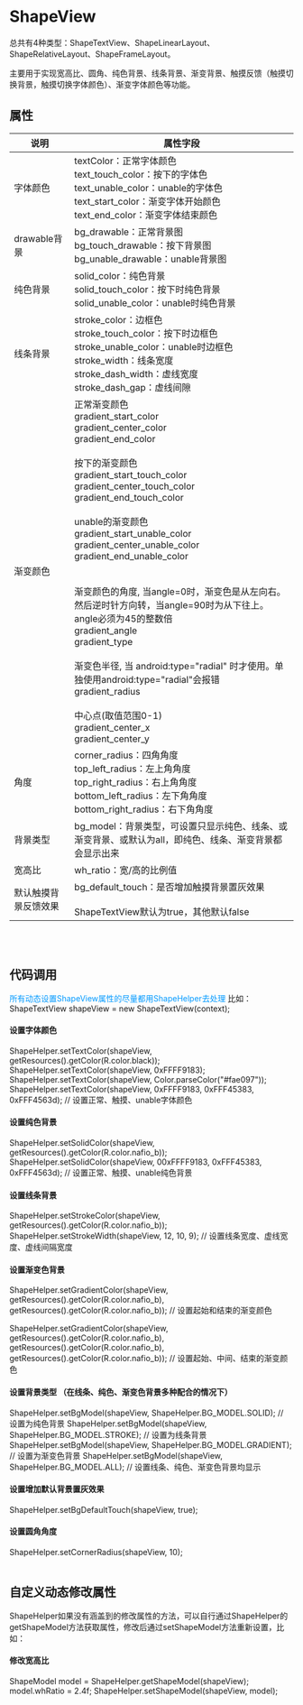 # ShapeView
总共有4种类型：ShapeTextView、ShapeLinearLayout、ShapeRelativeLayout、ShapeFrameLayout。

主要用于实现宽高比、圆角、纯色背景、线条背景、渐变背景、触摸反馈（触摸切换背景，触摸切换字体颜色）、渐变字体颜色等功能。

## 属性

|说明|属性字段|
--|--|
字体颜色|textColor：正常字体颜色 <br> text_touch_color：按下的字体色 <br> text_unable_color：unable的字体色 <br> text_start_color：渐变字体开始颜色 <br> text_end_color：渐变字体结束颜色
drawable背景|bg_drawable：正常背景图 <br> bg_touch_drawable：按下背景图 <br> bg_unable_drawable：unable背景图 
纯色背景|solid_color：纯色背景 <br> solid_touch_color：按下时纯色背景 <br> solid_unable_color：unable时纯色背景
线条背景|stroke_color：边框色 <br> stroke_touch_color：按下时边框色 <br> stroke_unable_color：unable时边框色 <br> stroke_width：线条宽度 <br> stroke_dash_width：虚线宽度 <br> stroke_dash_gap：虚线间隙 
渐变颜色 | 正常渐变颜色 <br> gradient_start_color<br>gradient_center_color<br>gradient_end_color<br><br>按下的渐变颜色<br>gradient_start_touch_color<br>gradient_center_touch_color<br>gradient_end_touch_color<br><br>unable的渐变颜色<br>gradient_start_unable_color<br>gradient_center_unable_color<br>gradient_end_unable_color<br><br><br>渐变颜色的角度, 当angle=0时，渐变色是从左向右。 然后逆时针方向转，当angle=90时为从下往上。angle必须为45的整数倍<br>gradient_angle<br>gradient_type<br><br>渐变色半径, 当 android:type="radial" 时才使用。单独使用android:type="radial"会报错<br>gradient_radius<br><br>中心点(取值范围0-1)<br>gradient_center_x<br>gradient_center_y
角度 | corner_radius：四角角度<br>top_left_radius：左上角角度<br>top_right_radius：右上角角度<br>bottom_left_radius：左下角角度<br>bottom_right_radius：右下角角度
背景类型 | bg_model：背景类型，可设置只显示纯色、线条、或渐变背景、或默认为all，即纯色、线条、渐变背景都会显示出来
宽高比 | wh_ratio：宽/高的比例值
默认触摸背景反馈效果 | bg_default_touch：是否增加触摸背景置灰效果<br><br>ShapeTextView默认为true，其他默认false

<br>
<br>

## 代码调用 
<font color=#0099ff>所有动态设置ShapeView属性的尽量都用ShapeHelper去处理</font>
比如：ShapeTextView shapeView = new ShapeTextView(context); 
#### 设置字体颜色
ShapeHelper.setTextColor(shapeView, getResources().getColor(R.color.black));
ShapeHelper.setTextColor(shapeView, 0xFFFF9183);
ShapeHelper.setTextColor(shapeView, Color.parseColor("#fae097"));
ShapeHelper.setTextColor(shapeView, 0xFFFF9183, 0xFFF45383, 0xFFF4563d); // 设置正常、触摸、unable字体颜色

#### 设置纯色背景
ShapeHelper.setSolidColor(shapeView, getResources().getColor(R.color.nafio_b));
ShapeHelper.setSolidColor(shapeView, 00xFFFF9183, 0xFFF45383, 0xFFF4563d); // 设置正常、触摸、unable纯色背景

#### 设置线条背景
ShapeHelper.setStrokeColor(shapeView, getResources().getColor(R.color.nafio_b));
ShapeHelper.setStrokeWidth(shapeView, 12, 10, 9);  // 设置线条宽度、虚线宽度、虚线间隔宽度

#### 设置渐变色背景
ShapeHelper.setGradientColor(shapeView, getResources().getColor(R.color.nafio_b), getResources().getColor(R.color.nafio_b));  // 设置起始和结束的渐变颜色

ShapeHelper.setGradientColor(shapeView, getResources().getColor(R.color.nafio_b), getResources().getColor(R.color.nafio_b), getResources().getColor(R.color.nafio_b));  // 设置起始、中间、结束的渐变颜色

#### 设置背景类型 （在线条、纯色、渐变色背景多种配合的情况下）
ShapeHelper.setBgModel(shapeView, ShapeHelper.BG_MODEL.SOLID);    // 设置为纯色背景
ShapeHelper.setBgModel(shapeView, ShapeHelper.BG_MODEL.STROKE);   // 设置为线条背景
ShapeHelper.setBgModel(shapeView, ShapeHelper.BG_MODEL.GRADIENT); // 设置为渐变色背景
ShapeHelper.setBgModel(shapeView, ShapeHelper.BG_MODEL.ALL);      // 设置线条、纯色、渐变色背景均显示

#### 设置增加默认背景置灰效果
ShapeHelper.setBgDefaultTouch(shapeView, true);

#### 设置圆角角度
ShapeHelper.setCornerRadius(shapeView, 10);
<br>
<br>
## 自定义动态修改属性
ShapeHelper如果没有涵盖到的修改属性的方法，可以自行通过ShapeHelper的getShapeModel方法获取属性，修改后通过setShapeModel方法重新设置，比如：
#### 修改宽高比
ShapeModel model = ShapeHelper.getShapeModel(shapeView);
model.whRatio = 2.4f;
ShapeHelper.setShapeModel(shapeView, model);



